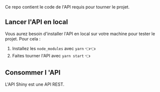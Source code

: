 Ce repo contient le code de l'API requis pour tourner le projet.

## Lancer l'API en local

Vous aurez besoin d'installer l'API en local sur votre machine pour tester le projet. Pour cela :
1. Installez les `node_modules` avec `yarn`   👈👈
2. Faites tourner l'API avec `yarn start`  👈


## Consommer l 'API
L'API Shiny est une API REST.
